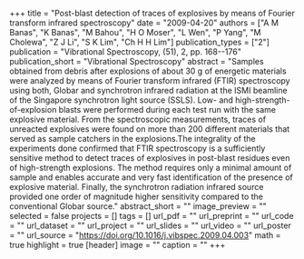 +++
title = "Post-blast detection of traces of explosives by means of Fourier transform infrared spectroscopy"
date = "2009-04-20"
authors = ["A M Banas", "K Banas", "M Bahou", "H O Moser", "L Wen", "P Yang", "M Cholewa", "Z J Li", "S K Lim", "Ch H H Lim"]
publication_types = ["2"]
publication = "Vibrational Spectroscopy, (51), 2, pp. 168--176"
publication_short = "Vibrational Spectroscopy"
abstract = "Samples obtained from debris after explosions of about 30 g of energetic materials were analyzed by means of Fourier transform infrared (FTIR) spectroscopy using both, Globar and synchrotron infrared radiation at the ISMI beamline of the Singapore synchrotron light source (SSLS). Low- and high-strength-of-explosion blasts were performed during each test run with the same explosive material. From the spectroscopic measurements, traces of unreacted explosives were found on more than 200 different materials that served as sample catchers in the explosions.The integrality of the experiments done confirmed that FTIR spectroscopy is a sufficiently sensitive method to detect traces of explosives in post-blast residues even of high-strength explosions. The method requires only a minimal amount of sample and enables accurate and very fast identification of the presence of explosive material. Finally, the synchrotron radiation infrared source provided one order of magnitude higher sensitivity compared to the conventional Globar source."
abstract_short = ""
image_preview = ""
selected = false
projects = []
tags = []
url_pdf = ""
url_preprint = ""
url_code = ""
url_dataset = ""
url_project = ""
url_slides = ""
url_video = ""
url_poster = ""
url_source = "https://doi.org/10.1016/j.vibspec.2009.04.003"
math = true
highlight = true
[header]
image = ""
caption = ""
+++
